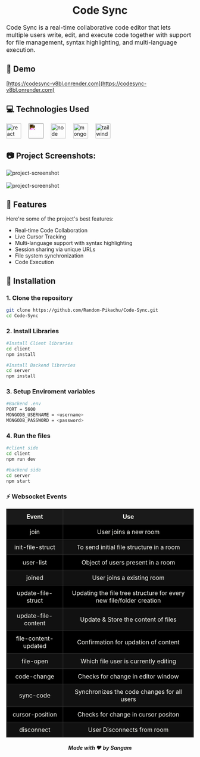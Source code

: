 <h1 align="center" id="title">Code Sync</h1>
<p style = "font-size:16px;">Code Sync is a real-time collaborative code editor that lets multiple users write, edit, and execute code together with support for file management, syntax highlighting, and multi-language execution.</p>

<h2>🚀 Demo</h2>

[https://codesync-v8bl.onrender.com](https://codesync-v8bl.onrender.com)

<h2>💻 Technologies Used</h2>
<img src="https://cdn.jsdelivr.net/gh/devicons/devicon/icons/react/react-original.svg" height="40" alt="react logo" />
<img width="12" />
<img src="https://cdn.jsdelivr.net/gh/devicons/devicon@latest/icons/socketio/socketio-original.svg" height="40" alt="socket.io logo" style="filter: invert(1) brightness(2);"/>
<img width="12" />
<img src="https://cdn.jsdelivr.net/gh/devicons/devicon@latest/icons/nodejs/nodejs-original-wordmark.svg" height="40" alt="node logo"/>
<img width="12" />
<img src="https://cdn.jsdelivr.net/gh/devicons/devicon@latest/icons/mongodb/mongodb-original-wordmark.svg" height="40" alt="mongoDB logo"/>
<img width="12" />
<img src="https://cdn.jsdelivr.net/gh/devicons/devicon@latest/icons/tailwindcss/tailwindcss-original.svg" height="40" alt="tailwind logo" />
<img width="12" />





<h2> 📷 Project Screenshots:</h2>

<img src="https://media-hosting.imagekit.io/79a1a05a1da04e1a/ss.png?Expires=1841584265&amp;Key-Pair-Id=K2ZIVPTIP2VGHC&amp;Signature=ywcC7GCbsQVn-E5oNHzVyLJHYQZWJC33nMeUJOLxLlbQnN6mdyND8jp9QlJfTsOB26X1eDEXlh1aGd5f5ShwOfmg1-xRezZKMhZ5Km8RX2wpVvOFGbb-~zRHmc9s4imbfGdjU3HqqeasEqe5DPXJg1d4cZk0COZV1mlMD2-IwjguFERPHclVp77i6AOupVyGt0vzpHZxVJvTRuSVE0SLPjTMpMVJIqItWZvbNqbLnFScXqHvJONRsy6yEhDme6Sgm2gggxMOwmUp7P77e46DvlQJP7E7chcaAyrIQJBbR6IGyTXSto-TSQQOYDusQlnzbPv21VY-bvdYzJn4KzPxCA__" alt="project-screenshot">

<br />
<br />

<img src="https://media-hosting.imagekit.io/59720f6dc58b4cbc/ss_1.png?Expires=1841584146&amp;Key-Pair-Id=K2ZIVPTIP2VGHC&amp;Signature=cD0Vhanggm1ZeFkTMztOEXMisxBxmgkGL7Rj9EXARz-QqeSWbxxl~2MSC6yYkcBaONYsJ~8mmm2AL6AZ1eABfbcVhu-DuC6eJpUZkXz92pDx8mPVsSnJste93-kkUr31aDbzEa-2utju2piZQMUGSiv5~Bv-z8zj2Ok6mA2cuL~DhQvC0ksR-C~kxxnHi9ZCkcyCHQRxePtCf6ejvquNoL8ZVH9zlksLjCRHf07kQFZzXjO1ZbnKKtIxdJb9YmyrT-Tx7PmKa-eWRMFPoGA3pSWZaLgNe~1Qvuy3wj2ch~x7osPKUgggSZNrr2d5KVIO8-YTlhvPTcgMhLZGLT3UQQ__" alt="project-screenshot">


<h2>🧐 Features</h2>

Here're some of the project's best features:

*   Real-time Code Collaboration
*   Live Cursor Tracking
*   Multi-language support with syntax highlighting
*   Session sharing via unique URLs
*   File system synchronization
*   Code Execution

<h2>📩 Installation</h2>
<h3>1. Clone the repository</h3>

```bash
git clone https://github.com/Random-Pikachu/Code-Sync.git
cd Code-Sync
```

<h3>2. Install Libraries</h3>

```bash
#Install Client libraries
cd client
npm install

#Install Backend libraries
cd server
npm install
```

<h3>3. Setup Enviroment variables</h3>

```bash
#Backend .env
PORT = 5600
MONGODB_USERNAME = <username>
MONGODB_PASSWORD = <password>
```

<h3>4. Run the files</h3>

```bash
#client side
cd client
npm run dev

#backend side
cd server
npm start
```

<h3>⚡ Websocket Events</h3>

<table style="width:100%; border-collapse: collapse; background-color: #000; color: #f8f8f2; text-align: center;">
  <thead>
    <tr style="background-color: #1a1a1a;">
      <th style="border: 1px solid #333; padding: 10px; text-align:center;">Event</th>
      <th style="border: 1px solid #333; padding: 10px; text-align:center;">Use</th>
    </tr>
  </thead>
  <tbody>
    <tr>
      <td style="border: 1px solid #333; padding: 10px;">join</td>
      <td style="border: 1px solid #333; padding: 10px;">User joins a new room</td>
    </tr>
    <tr style="background-color: #111;">
      <td style="border: 1px solid #333; padding: 10px;">init-file-struct</td>
      <td style="border: 1px solid #333; padding: 10px;">To send initial file structure in a room</td>
    </tr>
    <tr>
      <td style="border: 1px solid #333; padding: 10px;">user-list</td>
      <td style="border: 1px solid #333; padding: 10px;">Object of users present in a room</td>
    </tr>
    <tr style="background-color: #111;">
      <td style="border: 1px solid #333; padding: 10px;">joined</td>
      <td style="border: 1px solid #333; padding: 10px;">User joins a existing room</td>
    </tr>
    <tr>
      <td style="border: 1px solid #333; padding: 10px;">update-file-struct</td>
      <td style="border: 1px solid #333; padding: 10px;">Updating the file tree structure for every new file/folder creation</td>
    </tr>
    <tr style="background-color: #111;">
      <td style="border: 1px solid #333; padding: 10px;">update-file-content</td>
      <td style="border: 1px solid #333; padding: 10px;">Update & Store the content of files</td>
    </tr>
    <tr>
      <td style="border: 1px solid #333; padding: 10px;">file-content-updated</td>
      <td style="border: 1px solid #333; padding: 10px;">Confirmation for updation of content</td>
    </tr>
    <tr style="background-color: #111;">
      <td style="border: 1px solid #333; padding: 10px;">file-open</td>
      <td style="border: 1px solid #333; padding: 10px;">Which file user is currently editing</td>
    </tr>
    <tr>
      <td style="border: 1px solid #333; padding: 10px;">code-change</td>
      <td style="border: 1px solid #333; padding: 10px;">Checks for change in editor window</td>
    </tr>
    <tr style="background-color: #111;">
      <td style="border: 1px solid #333; padding: 10px;">sync-code</td>
      <td style="border: 1px solid #333; padding: 10px;">Synchronizes the code changes for all users</td>
    </tr>
    <tr>
      <td style="border: 1px solid #333; padding: 10px;">cursor-position</td>
      <td style="border: 1px solid #333; padding: 10px;">Checks for change in cursor positon</td>
    </tr>
    <tr style="background-color: #111;">
      <td style="border: 1px solid #333; padding: 10px;">disconnect</td>
      <td style="border: 1px solid #333; padding: 10px;">User Disconnects from room</td>
    </tr>
  </tbody>
</table>

<h5 align="center" >Made with ❤ by Sangam</h5>